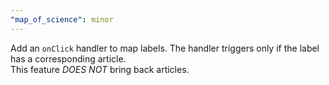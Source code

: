 ```yaml
---
"map_of_science": minor
---
```


Add an `onClick` handler to map labels. The handler triggers only if the label has a corresponding article.  
This feature _DOES NOT_ bring back articles.

